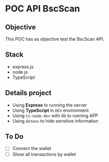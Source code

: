 # POC API BscScan

## Objective

This POC has as objective test the BscScan API.

## Stack

- express.js
- node.js
- TypeScript

## Details project

- Using **Express** to running the server
- Using **TypeScript** in `DEV` environment
- Using `ts-node-dev` with lib to running APP
- Using `dotenv` to hide sensitive information

## To Do

- [ ] Connect the wallet
- [ ] Show all transactions by wallet